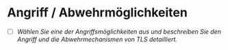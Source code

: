 # Angriff / Abwehrmöglichkeiten
- [ ] *Wählen Sie eine der Angriffsmöglichkeiten aus und beschreiben Sie den Angriff und die Abwehrmechanismen von TLS detailliert.*